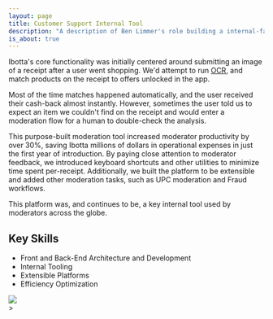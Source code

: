 ```yaml
---
layout: page
title: Customer Support Internal Tool
description: "A description of Ben Limmer's role building a internal-facing Customer Support tool."
is_about: true
---
```


Ibotta's core functionality was initially centered around submitting an image of a receipt after a user went shopping. We'd attempt to run [OCR](https://en.wikipedia.org/wiki/Optical_character_recognition), and match products on the receipt to offers unlocked in the app.

Most of the time matches happened automatically, and the user received their cash-back almost instantly. However, sometimes the user told us to expect an item we couldn't find on the receipt and would enter a moderation flow for a human to double-check the analysis.

This purpose-built moderation tool increased moderator productivity by over 30%, saving Ibotta millions of dollars in operational expenses in just the first year of introduction. By paying close attention to moderator feedback, we introduced keyboard shortcuts and other utilities to minimize time spent per-receipt. Additionally, we built the platform to be extensible and added other moderation tasks, such as UPC moderation and Fraud workflows.

This platform was, and continues to be, a key internal tool used by moderators across the globe.

## Key Skills

- Front and Back-End Architecture and Development
- Internal Tooling
- Extensible Platforms
- Efficiency Optimization

<div class='center mt-5 mb-5'>
  <img src="{{ site.base_url }}/{% ministamp _images/portfolio/ibotta/cs_tool.png assets/images/pages/portfolio/ibotta/cs_tool.png %}">
</div>
>
